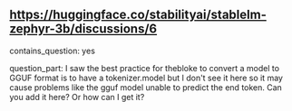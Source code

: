 ## https://huggingface.co/stabilityai/stablelm-zephyr-3b/discussions/6

contains_question: yes

question_part: I saw the best practice for thebloke to convert a model to GGUF format is to have a tokenizer.model but I don't see it here so it may cause problems like the gguf model unable to predict the end token. Can you add it here? Or how can I get it?